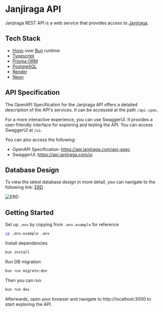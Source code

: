 # Janjiraga API

Janjiraga REST API is a web service that provides access to [Janjiraga](https://janjiraga.com/).

## Tech Stack

- [Hono](https://hono.dev/) over [Bun](https://bun.sh/) runtime
- [Typescript](https://www.typescriptlang.org/)
- [Prisma ORM](https://www.prisma.io/)
- [PostgreSQL](https://www.postgresql.org/)
- [Render](https://render.com/)
- [Neon](https://neon.tech/)

## API Specification

The OpenAPI Specification for the Janjiraga API offers a detailed description of the API's services. It can be accessed at the path `/api-spec`.

For a more interactive experience, you can use SwaggerUI. It provides a user-friendly interface for exploring and testing the API. You can access SwaggerUI at `/ui`.

You can also access the following:

- OpenAPI Specification: https://api.janjiraga.com/api-spec
- SwaggerUI: https://api.janjiraga.com/ui

## Database Design

To view the latest database design in more detail, you can navigate to the following link: [ERD](https://dbdocs.io/janjiraga.com/janjiraga)

![ERD](./assets/erd.svg)

## Getting Started

Set up `.env` by copying from `.env.example` for reference

```sh
cp .env.example .env
```

Install dependencies

```sh
bun install
```

Run DB migration

```sh
bun run migrate:dev
```

Then you can run

```sh
bun run dev
```

Afterwards, open your browser and navigate to http://localhost:3000 to start exploring the API.
